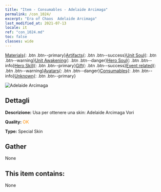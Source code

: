 ```yaml
---
title: "Item - Consumables - Adelaide Arcimaga"
permalink: /con_1024/
excerpt: "Era of Chaos  Adelaide Arcimaga"
last_modified_at: 2021-07-13
locale: it
ref: "con_1024.md"
toc: false
classes: wide
---
```

 [Materials](/ItemsIT/){: .btn .btn--primary}[Artifacts](/ItemsIT/Artifacts/){: .btn .btn--success}[Unit Soul](/ItemsIT/UnitSoul/){: .btn .btn--warning}[Unit Awakening](/ItemsIT/UnitAwakening/){: .btn .btn--danger}[Hero Soul](/ItemsIT/HeroSoul/){: .btn .btn--info}[Hero Skill](/ItemsIT/HeroSkill/){: .btn .btn--primary}[Gift](/ItemsIT/Gift/){: .btn .btn--success}[Event related](/ItemsIT/Events/){: .btn .btn--warning}[Avatars](/ItemsIT/Avatars/){: .btn .btn--danger}[Consumables](/ItemsIT/Consumables/){: .btn .btn--info}[Unknown](/ItemsIT/Unknown/){: .btn .btn--primary}

 ![Adelaide Arcimaga](/images/h/h_Adelaide4.jpg)

## Dettagli
 **Descrizione:** Usa per ottenere una skin: Adelaide Arcimaga Vori

 **Quality:** <span style="color: #FF8C00">OK</span>

 **Type:** Special Skin

## Gather

  None

## This item contains:

  None

